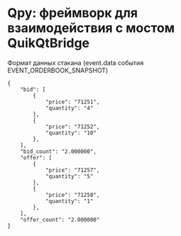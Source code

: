 # Qpy: фреймворк для взаимодействия с мостом QuikQtBridge

Формат данных стакана (event.data события EVENT_ORDERBOOK_SNAPSHOT)

```
{
    "bid": [
        {
            "price": "71251",
            "quantity": "4"
        },
        {
            "price": "71252",
            "quantity": "10"
        },
    ],
    "bid_count": "2.000000",
    "offer": [
        {
            "price": "71257",
            "quantity": "5"
        },
        {
            "price": "71258",
            "quantity": "1"
        },
    ], 
    "offer_count": "2.000000"
}
```

